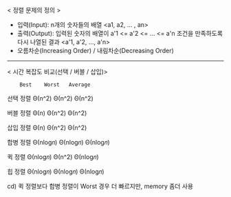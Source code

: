 < 정렬 문제의 정의 >
- 입력(Input): n개의 숫자들의 배열 <a1, a2, ... , an>
- 출력(Output): 입력된 숫자의 배열이 a'1 <= a'2 <= ... <= a'n 조건을 만족하도록 다시 나열된 결과 <a'1, a'2, ..., a'n>
- 오름차순(Increasing Order) / 내림차순(Decreasing Order)
---
< 시간 복잡도 비교(선택 / 버블 / 삽입)>

        Best    Worst   Average
선택 정렬 Θ(n^2)  Θ(n^2)   Θ(n^2)

버블 정렬 Θ(n)    Θ(n^2)   Θ(n^2)

삽입 정렬 Θ(n)    Θ(n^2)   Θ(n^2)

합병 정렬 Θ(nlog𝑛) Θ(nlog𝑛) Θ(nlog𝑛) 

퀵 정렬  Θ(nlog𝑛) Θ(n^2)   Θ(nlog𝑛) 

힙 정렬  Θ(nlog𝑛) Θ(nlog𝑛) Θ(nlog𝑛)

cd) 퀵 정렬보다 합병 정렬이 Worst 경우 더 빠르지만, memory 좀더 사용